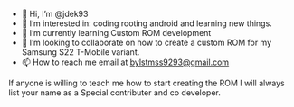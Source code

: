 - 👋 Hi, I’m @jdek93
- 👀 I’m interested in: coding rooting android and learning new things.
- 🌱 I’m currently learning Custom ROM development 
- 💞️ I’m looking to collaborate on how to create a custom ROM for my Samsung S22 T-Mobile variant.
- 📫 How to reach me email at bylstmss9293@gmail.com

<!---
jdek93/jdek93 is a ✨ special ✨ repository because its `README.md` (this file) appears on your GitHub profile.
You can click the Preview link to take a look at your changes.
--->
If anyone is willing to teach me how to start creating the ROM I will always list your name as a Special contributer and co developer.
